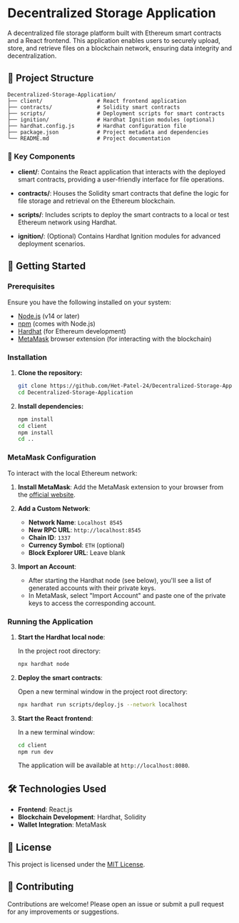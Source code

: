 
# Decentralized Storage Application

A decentralized file storage platform built with Ethereum smart contracts and a React frontend. This application enables users to securely upload, store, and retrieve files on a blockchain network, ensuring data integrity and decentralization.

## 🧩 Project Structure

```
Decentralized-Storage-Application/
├── client/                 # React frontend application
├── contracts/              # Solidity smart contracts
├── scripts/                # Deployment scripts for smart contracts
├── ignition/               # Hardhat Ignition modules (optional)
├── hardhat.config.js       # Hardhat configuration file
├── package.json            # Project metadata and dependencies
└── README.md               # Project documentation
```

### 🔹 Key Components

- **client/**: Contains the React application that interacts with the deployed smart contracts, providing a user-friendly interface for file operations.

- **contracts/**: Houses the Solidity smart contracts that define the logic for file storage and retrieval on the Ethereum blockchain.

- **scripts/**: Includes scripts to deploy the smart contracts to a local or test Ethereum network using Hardhat.

- **ignition/**: (Optional) Contains Hardhat Ignition modules for advanced deployment scenarios.

## 🚀 Getting Started

### Prerequisites

Ensure you have the following installed on your system:

- [Node.js](https://nodejs.org/) (v14 or later)
- [npm](https://www.npmjs.com/) (comes with Node.js)
- [Hardhat](https://hardhat.org/) (for Ethereum development)
- [MetaMask](https://metamask.io/) browser extension (for interacting with the blockchain)

### Installation

1. **Clone the repository:**

   ```bash
   git clone https://github.com/Het-Patel-24/Decentralized-Storage-Application.git
   cd Decentralized-Storage-Application
   ```

2. **Install dependencies:**

   ```bash
   npm install
   cd client
   npm install
   cd ..
   ```

### MetaMask Configuration

To interact with the local Ethereum network:

1. **Install MetaMask**: Add the MetaMask extension to your browser from the [official website](https://metamask.io/).

2. **Add a Custom Network**:

   - **Network Name**: `Localhost 8545`
   - **New RPC URL**: `http://localhost:8545`
   - **Chain ID**: `1337`
   - **Currency Symbol**: `ETH` (optional)
   - **Block Explorer URL**: Leave blank

3. **Import an Account**:

   - After starting the Hardhat node (see below), you'll see a list of generated accounts with their private keys.
   - In MetaMask, select "Import Account" and paste one of the private keys to access the corresponding account.

### Running the Application

1. **Start the Hardhat local node**:

   In the project root directory:

   ```bash
   npx hardhat node
   ```

2. **Deploy the smart contracts**:

   Open a new terminal window in the project root directory:

   ```bash
   npx hardhat run scripts/deploy.js --network localhost
   ```

3. **Start the React frontend**:

   In a new terminal window:

   ```bash
   cd client
   npm run dev
   ```

   The application will be available at `http://localhost:8080`.

## 🛠️ Technologies Used

- **Frontend**: React.js
- **Blockchain Development**: Hardhat, Solidity
- **Wallet Integration**: MetaMask

## 📄 License

This project is licensed under the [MIT License](LICENSE).

## 🤝 Contributing

Contributions are welcome! Please open an issue or submit a pull request for any improvements or suggestions.
